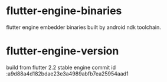 # flutter-engine-binaries
flutter engine embedder binaries built by android ndk toolchain.

# flutter-engine-version
build from flutter 2.2 stable
engine commit id :a9d88a4d182bdae23e3a4989abfb7ea25954aad1